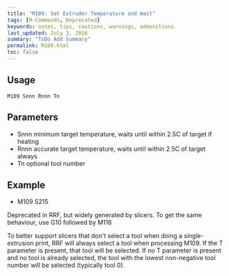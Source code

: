 ```yaml
---
title: "M109: Set Extruder Temperature and Wait" 
tags: [M-Commands, Deprecated]
keywords: notes, tips, cautions, warnings, admonitions
last_updated: July 3, 2016
summary: "ToDo Add Summary"
permalink: M109.html
toc: false
---
```



## Usage ##
```
M109 Snnn Rnnn Tn
```

## Parameters ##

+ Snnn minimum target temperature, waits until within 2.5C of target if heating
+ Rnnn accurate target temperature, waits until within 2.5C of target always
+ Tn optional tool number

## Example ##

+ M109 S215

Deprecated in RRF, but widely generated by slicers. To get the same behaviour, use G10 followed by M116

To better support slicers that don't select a tool when doing a single-extrusion print, RRF will always select a tool when processing M109. If the T parameter is present, that tool will be selected. If no T parameter is present and no tool is already selected, the tool with the lowest non-negative tool number will be selected (typically tool 0).